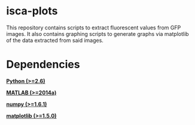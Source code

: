 # isca-plots
This repository contains scripts to extract fluorescent values from GFP images. It also contains graphing scripts to generate graphs via matplotlib of the data extracted from said images.

# Dependencies
[**Python (>=2.6)**](https://www.python.org/downloads/)

[**MATLAB (>=2014a)**](http://www.mathworks.com/products/matlab/)

[**numpy (>=1.6.1)**](http://www.numpy.org/)

[**matplotlib (>=1.5.0)**](http://matplotlib.org/)